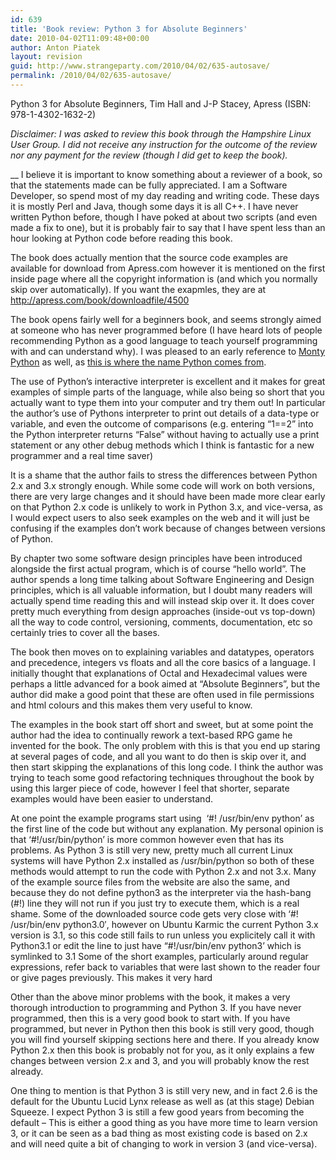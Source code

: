 ```yaml
---
id: 639
title: 'Book review: Python 3 for Absolute Beginners'
date: 2010-04-02T11:09:48+00:00
author: Anton Piatek
layout: revision
guid: http://www.strangeparty.com/2010/04/02/635-autosave/
permalink: /2010/04/02/635-autosave/
---
```

Python 3 for Absolute Beginners, Tim Hall and J-P Stacey, Apress (ISBN: 978-1-4302-1632-2)

_Disclaimer: I was asked to review this book through the Hampshire Linux User Group. I did not receive any instruction for the outcome of the review nor any payment for the review (though I did get to keep the book)._

__ I believe it is important to know something about a reviewer of a book, so that the statements made can be fully appreciated. I am a Software Developer, so spend most of my day reading and writing code. These days it is mostly Perl and Java, though some days it is all C++. I have never written Python before, though I have poked at about two scripts (and even made a fix to one), but it is probably fair to say that I have spent less than an hour looking at Python code before reading this book.

The book does actually mention that the source code examples are available for download from Apress.com however it is mentioned on the first inside page where all the copyright information is (and which you normally skip over automatically). If you want the exapmles, they are at <http://apress.com/book/downloadfile/4500﻿﻿﻿>

The book opens fairly well for a beginners book, and seems strongly aimed at someone who has never programmed before (I have heard lots of people recommending Python as a good language to teach yourself programming with and can understand why). I was pleased to an early reference to [Monty Python](http://en.wikipedia.org/wiki/Monty_Python) as well, as [this is where the name Python comes from](http://en.wikipedia.org/wiki/Python_(programming_language)#Neologisms).

The use of Python&#8217;s interactive interpreter is excellent and it makes for great examples of simple parts of the language, while also being so short that you actually want to type them into your computer and try them out! In particular the author&#8217;s use of Pythons interpreter to print out details of a data-type or variable, and even the outcome of comparisons (e.g. entering &#8220;1==2&#8221; into the Python interpreter returns &#8220;False&#8221; without having to actually use a print statement or any other debug methods which I think is fantastic for a new programmer and a real time saver)

It is a shame that the author fails to stress the differences between Python 2.x and 3.x strongly enough. While some code will work on both versions, there are very large changes and it should have been made more clear early on that Python 2.x code is unlikely to work in Python 3.x, and vice-versa, as I would expect users to also seek examples on the web and it will just be confusing if the examples don&#8217;t work because of changes between versions of Python.

By chapter two some software design principles have been introduced alongside the first actual program, which is of course &#8220;hello world&#8221;. The author spends a long time talking about Software Engineering and Design principles, which is all valuable information, but I doubt many readers will actually spend time reading this and will instead skip over it. It does cover pretty much everything from design approaches (inside-out vs top-down) all the way to code control, versioning, comments, documentation, etc so certainly tries to cover all the bases.

The book then moves on to explaining variables and datatypes, operators and precedence, integers vs floats and all the core basics of a language. I initially thought that explanations of Octal and Hexadecimal values were perhaps a little advanced for a book aimed at &#8220;Absolute Beginners&#8221;, but the author did make a good point that these are often used in file permissions and html colours and this makes them very useful to know.

The examples in the book start off short and sweet, but at some point the author had the idea to continually rework a text-based RPG game he invented for the book. The only problem with this is that you end up staring at several pages of code, and all you want to do then is skip over it, and then start skipping the explanations of this long code. I think the author was trying to teach some good refactoring techniques throughout the book by using this larger piece of code, however I feel that shorter, separate examples would have been easier to understand.

At one point the example programs start using  &#8216;#! /usr/bin/env python&#8217; as the first line of the code but without any explanation. My personal opinion is that &#8216;#!/usr/bin/python&#8217; is more common however even that has its problems. As Python 3 is still very new, pretty much all current Linux systems will have Python 2.x installed as /usr/bin/python so both of these methods would attempt to run the code with Python 2.x and not 3.x. Many of the example source files from the website are also the same, and because they do not define python3 as the interpreter via the hash-bang (#!) line they will not run if you just try to execute them, which is a real shame. Some of the downloaded source code gets very close with &#8216;#! /usr/bin/env python3.0&#8242;, however on Ubuntu Karmic the current Python 3.x version is 3.1, so this code still fails to run unless you explicitely call it with Python3.1 or edit the line to just have &#8220;#!/usr/bin/env python3&#8217; which is symlinked to 3.1 Some of the short examples, particularly around regular expressions, refer back to variables that were last shown to the reader four or give pages previously. This makes it very hard

Other than the above minor problems with the book, it makes a very thorough introduction to programming and Python 3. If you have never programmed, then this is a very good book to start with. If you have programmed, but never in Python then this book is still very good, though you will find yourself skipping sections here and there. If you already know Python 2.x then this book is probably not for you, as it only explains a few changes between version 2.x and 3, and you will probably know the rest already.

One thing to mention is that Python 3 is still very new, and in fact 2.6 is the default for the Ubuntu Lucid Lynx release as well as (at this stage) Debian Squeeze. I expect Python 3 is still a few good years from becoming the default &#8211; This is either a good thing as you have more time to learn version 3, or it can be seen as a bad thing as most existing code is based on 2.x and will need quite a bit of changing to work in version 3 (and vice-versa).